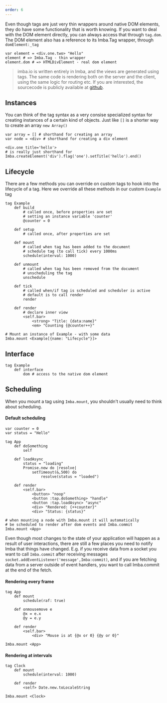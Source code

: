 ```yaml
---
order: 6
---
```


Even though tags are just very thin wrappers around native DOM elements, they do have some functionality that is worth knowing. If you want to deal with the DOM element directly, you can always access that through `tag.dom`. The DOM element also has a reference to its Imba.Tag wrapper, through `domElement:_tag`

```
var element = <div.one.two> "Hello"
element # => Imba.Tag - thin wrapper
element.dom # => HTMLDivElement - real dom element
```

> imba.io is written entirely in Imba, and the views are generated using tags. The same code is rendering both on the server and the client, using the same logic for routing etc. If you are interested, the sourcecode is publicly available at [github](https://github.com/somebee/imba.io).

## Instances

You can think of the tag syntax as a very consise specialized syntax for creating instances of a certain kind of objects. Just like `[]` is a shorter way to create an array `new Array()`

```imba
var array = [] # shorthand for creating an array
var node = <div> # shorthand for creating a div element

<div.one title='hello'>
# is really just shorthand for
Imba.createElement('div').flag('one').setTitle('hello').end()
```


## Lifecycle

There are a few methods you can override on custom tags to hook into the lifecycle of a tag. Here we override all these methods in our custom `Example` tag

```imba
tag Example
    def build
        # called once, before properties are set
        # setting an instance variable 'counter'
        @counter = 0

    def setup
        # called once, after properties are set

    def mount
        # called when tag has been added to the document
        # schedule tag (to call tick) every 1000ms
        schedule(interval: 1000)

    def unmount
        # called when tag has been removed from the document
        # unscheduling the tag
        unschedule

    def tick
        # called when/if tag is scheduled and scheduler is active
        # default is to call render
        render

    def render
        # declare inner view
        <self.bar>
            <strong> "Title: {data:name}"
            <em> "Counting {@counter++}"

# Mount an instance of Example - with some data
Imba.mount <Example[{name: "Lifecycle"}]>
```

## Interface

```imba
tag Example
    def interface
        dom # access to the native dom element
```

## Scheduling

When you mount a tag using `Imba.mount`, you shouldn't usually need to think about scheduling.

#### Default scheduling

```imba
var counter = 0
var status = "Hello"

tag App
    def doSomething
        self

    def loadAsync
        status = "loading"
        Promise.new do |resolve|
            setTimeout(&,500) do
                resolve(status = "loaded")

    def render
        <self.bar>
            <button> "noop"
            <button :tap.doSomething> "handle" 
            <button :tap.loadAsync> "async"
            <div> "Rendered: {++counter}"
            <div> "Status: {status}"

# when mounting a node with Imba.mount it will automatically
# be scheduled to render after dom events and Imba.commit
Imba.mount <App>
```

Even though most changes to the state of your application will happen as a result of user interactions, there are still a few places you need to notify Imba that things have changed. E.g. if you receive data from a socket you want to call `Imba.commit` after receiving messages `socket.addEventListener('message',Imba:commit)`, and if you are fetching data from a server outside of event handlers, you want to call Imba.commit at the end of the fetch.

#### Rendering every frame

```imba
tag App
    def mount
        schedule(raf: true)

    def onmousemove e
        @x = e.x
        @y = e.y

    def render
        <self.bar>
            <div> "Mouse is at {@x or 0} {@y or 0}"

Imba.mount <App>
```

#### Rendering at intervals

```imba
tag Clock
    def mount
        schedule(interval: 1000)

    def render
        <self> Date.new.toLocaleString

Imba.mount <Clock>
```
